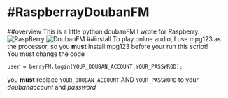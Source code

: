 #RaspberrayDoubanFM
==================
##overview
This is a little python doubanFM I wrote for Raspberry.    
![RaspBerry](http://img3.douban.com/spic/s11148223.jpg)
![DoubanFM](http://tp4.sinaimg.cn/1665581307/50/5672798468/1)
##install
To play online audio, I use mpg123 as the processor, so you **must** install mpg123 before your run this script!    
You must change the code
```
user = berryFM.login(YOUR_DOUBAN_ACCOUNT,YOUR_PASSWROD);   
```
you **must** replace ```YOUR_DOUBAN_ACCOUNT``` AND ```YOUR_PASSWORD``` to your *doubanaccount* and *password*


